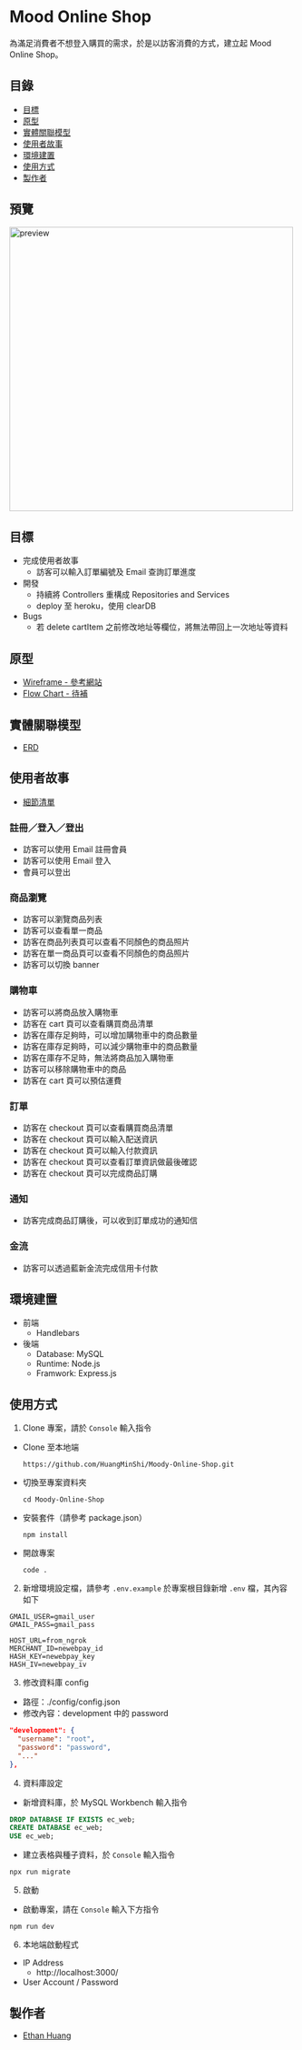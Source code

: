 # Mood Online Shop
為滿足消費者不想登入購買的需求，於是以訪客消費的方式，建立起 Mood Online Shop。

## 目錄
- [目標](#目標)
- [原型](#原型)
- [實體關聯模型](#實體關聯模型)
- [使用者故事](#使用者故事)
- [環境建置](#環境建置)
- [使用方式](#使用方式)
- [製作者](#製作者)

## 預覽
<img src="./public/img/preview.png" alt="preview" width="500px" target="_blank">

## 目標
* 完成使用者故事
  * 訪客可以輸入訂單編號及 Email 查詢訂單進度
* 開發
  * 持續將 Controllers 重構成 Repositories and Services
  * deploy 至 heroku，使用 clearDB
* Bugs
  * 若 delete cartItem 之前修改地址等欄位，將無法帶回上一次地址等資料

## 原型
* [Wireframe - 參考網站](https://klf-shopping.com/burton/men/apparel-accessories/jackets-outerwear.html)
* [Flow Chart - 待補](https://www.lucidchart.com/invitations/accept/ec23c936-5ac6-438d-bae5-b4c6f6927594)

## 實體關聯模型
* [ERD](https://www.lucidchart.com/invitations/accept/5cb19c28-f028-41e9-a3db-5a12faa7d4b8)

## 使用者故事

* [細節清單](https://docs.google.com/spreadsheets/d/17A2yMwOYG7XeAdrV8trydgnE32LchVNWxaAVCoWyoOw/edit?usp=sharing)

### 註冊／登入／登出
* 訪客可以使用 Email 註冊會員
* 訪客可以使用 Email 登入
* 會員可以登出

### 商品瀏覽
* 訪客可以瀏覽商品列表
* 訪客可以查看單一商品
* 訪客在商品列表頁可以查看不同顏色的商品照片
* 訪客在單一商品頁可以查看不同顏色的商品照片
* 訪客可以切換 banner

### 購物車
* 訪客可以將商品放入購物車
* 訪客在 cart 頁可以查看購買商品清單
* 訪客在庫存足夠時，可以增加購物車中的商品數量
* 訪客在庫存足夠時，可以減少購物車中的商品數量
* 訪客在庫存不足時，無法將商品加入購物車
* 訪客可以移除購物車中的商品
* 訪客在 cart 頁可以預估運費

### 訂單
* 訪客在 checkout 頁可以查看購買商品清單
* 訪客在 checkout 頁可以輸入配送資訊
* 訪客在 checkout 頁可以輸入付款資訊
* 訪客在 checkout 頁可以查看訂單資訊做最後確認
* 訪客在 checkout 頁可以完成商品訂購

### 通知
* 訪客完成商品訂購後，可以收到訂單成功的通知信

### 金流
* 訪客可以透過藍新金流完成信用卡付款

## 環境建置
* 前端
  * Handlebars 
* 後端
  * Database: MySQL
  * Runtime: Node.js
  * Framwork: Express.js

## 使用方式
1. Clone 專案，請於 `Console` 輸入指令
  * Clone 至本地端
    ```
    https://github.com/HuangMinShi/Moody-Online-Shop.git
    ```
  * 切換至專案資料夾
    ```
    cd Moody-Online-Shop
    ``` 
  * 安裝套件（請參考 package.json）
    ``` 
    npm install
    ``` 
  * 開啟專案
    ``` 
    code .
    ``` 
    
2. 新增環境設定檔，請參考 `.env.example` 於專案根目錄新增 `.env` 檔，其內容如下 

```
GMAIL_USER=gmail_user
GMAIL_PASS=gmail_pass

HOST_URL=from_ngrok
MERCHANT_ID=newebpay_id
HASH_KEY=newebpay_key
HASH_IV=newebpay_iv
```

3. 修改資料庫 config
  * 路徑：./config/config.json
  * 修改內容：development 中的 password

  ```json
  "development": {
    "username": "root",
    "password": "password",
    "..."
  },
  ```


4. 資料庫設定
  * 新增資料庫，於 MySQL Workbench 輸入指令
  ```SQL
  DROP DATABASE IF EXISTS ec_web;
  CREATE DATABASE ec_web;
  USE ec_web;
  ```

  * 建立表格與種子資料，於 `Console` 輸入指令
  ```
  npx run migrate
  ```

5. 啟動
  * 啟動專案，請在 `Console` 輸入下方指令
  ```
  npm run dev
  ```

6. 本地端啟動程式
  * IP Address
    * http://localhost:3000/
  * User Account / Password


## 製作者
* [Ethan Huang](https://github.com/HuangMinShi)